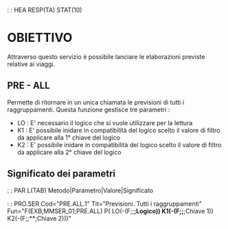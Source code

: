  :  : HEA RESP(TA) STAT(10)
# OBIETTIVO
Attraverso questo servizio è possibile lanciare le elaborazioni previste relative ai viaggi.

## PRE - ALL
Permette di ritornare in un unica chiamata le previsioni di tutti i raggruppamenti.
Questa funzione gestisce tre parametri : 
- LO :  E' necessario il logico che si vuole utilizzare per la lettura
- K1 :  E' possibile inidare in compatibilità del logico scelto il valore di filtro da applicare alla
1° chiave del logico
- K2 :  E' possibile inidare in compatibilità del logico scelto il valore di filtro da applicare alla
2° chiave del logico

## Significato dei parametri
 :  : PAR L(TAB)
Metodo|Parametro|Valore|Significato


 :  : PRO.SER Cod="PRE.ALL.1" Tit="Previsioni. Tutti i raggruppamenti" Fun="F(EXB;MMSER_01;PRE.ALL) P( LO(-(F;;**;Logico)) K1(-(F;;**;Chiave 1)) K2(-(F;;**;Chiave 2)))"


